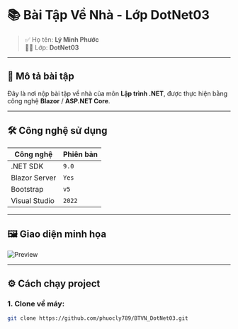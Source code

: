 # 📚 Bài Tập Về Nhà - Lớp DotNet03

> ✅ Họ tên: **Lý Minh Phước**    
> 👨‍🏫 Lớp: **DotNet03**  

---

## 🚀 Mô tả bài tập

Đây là nơi nộp bài tập về nhà của môn **Lập trình .NET**, được thực hiện bằng công nghệ **Blazor** / **ASP.NET Core**.  

---

## 🛠️ Công nghệ sử dụng

| Công nghệ        | Phiên bản    |
|------------------|--------------|
| .NET SDK         | `9.0`        |
| Blazor Server    | `Yes`        |
| Bootstrap        | `v5`         |
| Visual Studio    | `2022`       |

---

## 🖼️ Giao diện minh họa

![Preview](https://via.placeholder.com/800x400?text=Ảnh+demo+giao+diện)

---

## ⚙️ Cách chạy project

### 1. Clone về máy:
```bash
git clone https://github.com/phuocly789/BTVN_DotNet03.git
